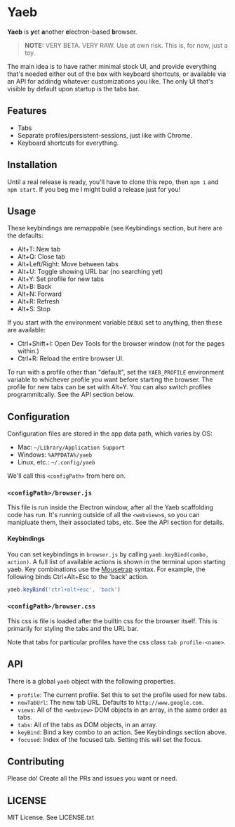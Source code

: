# Yaeb

**Yaeb** is **y**et **a**nother **e**lectron-based **b**rowser.

> **NOTE:** VERY BETA. VERY RAW. Use at own risk. This is, for now, just a toy.

The main idea is to have rather minimal stock UI, and provide everything that's
needed either out of the box with keyboard shortcuts, or available via an API
for addindg whatever customizations you like. The only UI that's visible by
default upon startup is the tabs bar.

## Features

* Tabs
* Separate profiles/persistent-sessions, just like with Chrome.
* Keyboard shortcuts for everything.

## Installation

Until a real release is ready, you'll have to clone this repo, then `npm i` and
`npm start`. If you beg me I might build a release just for you!

## Usage

These keybindings are remappable (see Keybindings section, but here are the
defaults:

* Alt+T: New tab
* Alt+Q: Close tab
* Alt+Left/Right: Move between tabs
* Alt+U: Toggle showing URL bar (no searching yet)
* Alt+Y: Set profile for new tabs
* Alt+B: Back
* Alt+N: Forward
* Alt+R: Refresh
* Alt+S: Stop

If you start with the environment variable `DEBUG` set to anything, then these
are available:

* Ctrl+Shift+I: Open Dev Tools for the browser window (not for the pages within.)
* Ctrl+R: Reload the entire browser UI.

To run with a profile other than "default", set the `YAEB_PROFILE` environment
variable to whichever profile you want before starting the browser. The profile
for new tabs can be set with Alt+Y. You can also switch profiles
programmitcally. See the API section below.

## Configuration

Configuration files are stored in the app data path, which varies by OS:

* Mac: `~/Library/Application Support`
* Windows: `%APPDATA%/yaeb`
* Linux, etc.: `~/.config/yaeb`

We'll call this `<configPath>` from here on.

### `<configPath>/browser.js`

This file is run inside the Electron window, after all the Yaeb scaffolding code
has run. It's running outside of all the `<webview>`s, so you can manipluate
them, their associated tabs, etc. See the API section for details.

#### Keybindings

You can set keybindings in `browser.js` by calling
`yaeb.keyBind(combo, action)`. A full list of available actions is shown in the
terminal upon starting yaeb. Key combinations use the
[Mousetrap](https://craig.is/killing/mice) syntax. For example, the following
binds Ctrl+Alt+Esc to the 'back' action.

```js
yaeb.keyBind('ctrl+alt+esc', 'back')
```

### `<configPath>/browser.css`

This css is file is loaded after the builtin css for the browser itself. This
is primarily for styling the tabs and the URL bar.

Note that tabs for particular profiles have the css class `tab profile-<name>`.

## API

There is a global `yaeb` object with the following properties.

* `profile`: The current profile. Set this to set the profile used for new tabs.
* `newTabUrl`: The new tab URL. Defaults to `http://www.google.com`.
* `views`: All of the `<webview>` DOM objects in an array, in the same order as tabs.
* `tabs`: All of the tabs as DOM objects, in an array.
* `keyBind`: Bind a key combo to an action. See Keybindings section above.
* `focused`: Index of the focused tab. Setting this will set the focus.

## Contributing

Please do! Create all the PRs and issues you want or need.

## LICENSE

MIT License. See LICENSE.txt
